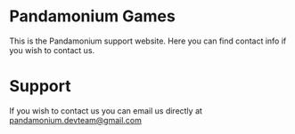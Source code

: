 # Pandamonium Games
This is the Pandamonium support website. Here you can find contact info if you wish to contact us.

# Support
If you wish to contact us you can email us directly at pandamonium.devteam@gmail.com
